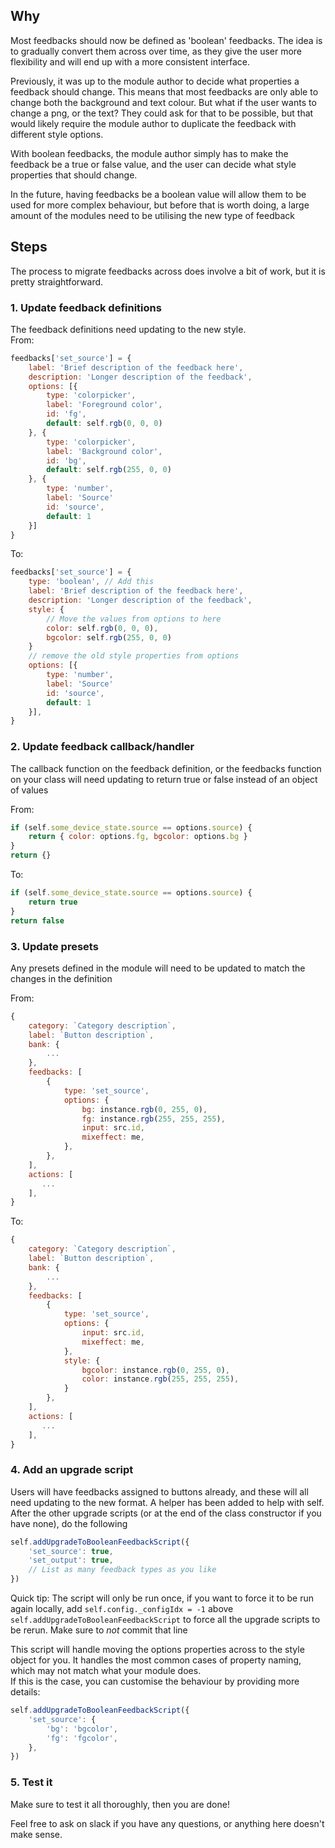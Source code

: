 ## Why

Most feedbacks should now be defined as 'boolean' feedbacks. The idea is to gradually convert them across over time, as they give the user more flexibility and will end up with a more consistent interface.

Previously, it was up to the module author to decide what properties a feedback should change. This means that most feedbacks are only able to change both the background and text colour. But what if the user wants to change a png, or the text? They could ask for that to be possible, but that would likely require the module author to duplicate the feedback with different style options. 

With boolean feedbacks, the module author simply has to make the feedback be a true or false value, and the user can decide what style properties that should change.

In the future, having feedbacks be a boolean value will allow them to be used for more complex behaviour, but before that is worth doing, a large amount of the modules need to be utilising the new type of feedback

## Steps

The process to migrate feedbacks across does involve a bit of work, but it is pretty straightforward.

### 1. Update feedback definitions
The feedback definitions need updating to the new style.  
From:
```javascript
feedbacks['set_source'] = {
    label: 'Brief description of the feedback here',
    description: 'Longer description of the feedback',
    options: [{
        type: 'colorpicker',
        label: 'Foreground color',
        id: 'fg',
        default: self.rgb(0, 0, 0)
    }, {
        type: 'colorpicker',
        label: 'Background color',
        id: 'bg',
        default: self.rgb(255, 0, 0)
    }, {
        type: 'number',
        label: 'Source'
        id: 'source',
        default: 1
    }]
}
```
To:
```js
feedbacks['set_source'] = {
    type: 'boolean', // Add this
    label: 'Brief description of the feedback here',
    description: 'Longer description of the feedback',
    style: {
        // Move the values from options to here
        color: self.rgb(0, 0, 0),
        bgcolor: self.rgb(255, 0, 0)
    }
    // remove the old style properties from options
    options: [{
        type: 'number',
        label: 'Source'
        id: 'source',
        default: 1
    }],
}
```

### 2. Update feedback callback/handler
The callback function on the feedback definition, or the feedbacks function on your class will need updating to return true or false instead of an object of values

From:
```js
if (self.some_device_state.source == options.source) {
    return { color: options.fg, bgcolor: options.bg }
}
return {}
```
To:
```js
if (self.some_device_state.source == options.source) {
    return true
}
return false
```

### 3. Update presets
Any presets defined in the module will need to be updated to match the changes in the definition

From:
```js
{
    category: `Category description`,
    label: `Button description`,
    bank: {
        ...
    },
    feedbacks: [
        {
            type: 'set_source',
            options: {
                bg: instance.rgb(0, 255, 0),
                fg: instance.rgb(255, 255, 255),
                input: src.id,
                mixeffect: me,
            },
        },
    ],
    actions: [
       ...
    ],
}
```
To:
```js
{
    category: `Category description`,
    label: `Button description`,
    bank: {
        ...
    },
    feedbacks: [
        {
            type: 'set_source',
            options: {
                input: src.id,
                mixeffect: me,
            },
            style: {
                bgcolor: instance.rgb(0, 255, 0),
                color: instance.rgb(255, 255, 255),
            }
        },
    ],
    actions: [
       ...
    ],
}
```

### 4. Add an upgrade script
Users will have feedbacks assigned to buttons already, and these will all need updating to the new format. A helper has been added to help with self. After the other upgrade scripts (or at the end of the class constructor if you have none), do the following

```js
self.addUpgradeToBooleanFeedbackScript({
    'set_source': true,
    'set_output': true,
    // List as many feedback types as you like
})
```
Quick tip: The script will only be run once, if you want to force it to be run again locally, add `self.config._configIdx = -1` above `self.addUpgradeToBooleanFeedbackScript` to force all the upgrade scripts to be rerun. Make sure to *not* commit that line

This script will handle moving the options properties across to the style object for you.
It handles the most common cases of property naming, which may not match what your module does.  
If this is the case, you can customise the behaviour by providing more details:
```js
self.addUpgradeToBooleanFeedbackScript({
    'set_source': {
        'bg': 'bgcolor',
        'fg': 'fgcolor',
    },
})
```

### 5. Test it
Make sure to test it all thoroughly, then you are done!

Feel free to ask on slack if you have any questions, or anything here doesn't make sense.